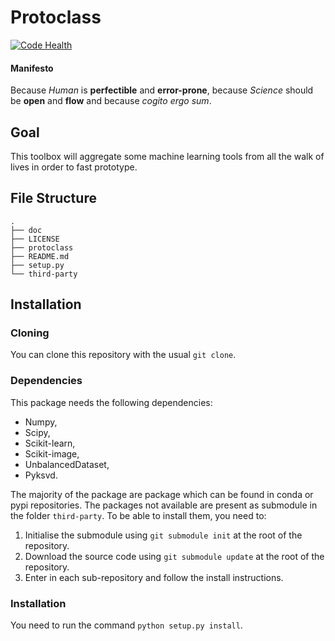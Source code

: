 Protoclass
=========

[![Code Health](https://landscape.io/github/glemaitre/protoclass/master/landscape.svg?style=flat)](https://landscape.io/github/glemaitre/protoclass/master) 

#### Manifesto

Because *Human* is **perfectible** and **error-prone**, because *Science* should be **open** and **flow** and because *cogito ergo sum*.

Goal
----

This toolbox will aggregate some machine learning tools from all the walk of lives in order to fast prototype.

File Structure
--------------

```
.
├── doc
├── LICENSE
├── protoclass
├── README.md
├── setup.py
└── third-party
```

Installation
------------

### Cloning

You can clone this repository with the usual `git clone`.

### Dependencies

This package needs the following dependencies:

* Numpy,
* Scipy,
* Scikit-learn,
* Scikit-image,
* UnbalancedDataset,
* Pyksvd.

The majority of the package are package which can be found in conda or pypi repositories.
The packages not available are present as submodule in the folder `third-party`.
To be able to install them, you need to:

1. Initialise the submodule using `git submodule init` at the root of the repository.
1. Download the source code using `git submodule update` at the root of the repository.
1. Enter in each sub-repository and follow the install instructions.

### Installation

You need to run the command `python setup.py install`.
